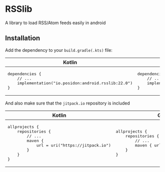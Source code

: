 # RSSlib
A library to load RSS/Atom feeds easily in android

## Installation
Add the dependency to your `build.gradle(.kts)` file:
<table>
  <thead>
    <tr>
      <th>Kotlin</th>
      <th>Groovy</th>
    </tr>
  </thead>
  <tr>
    <td>
<pre lang="kotlin">dependencies {
    // ...
    implementation("io.posidon:android.rsslib:22.0")
}</pre>
    </td>
    <td>
<pre lang="groovy">dependencies {
    // ...
    implementation 'io.posidon:android.rsslib:22.0'
}</pre>
    </td>
  </tr>
</table>

And also make sure that the `jitpack.io` repository is included
<table>
  <thead>
    <tr>
      <th>Kotlin</th>
      <th>Groovy</th>
    </tr>
  </thead>
  <tr>
    <td>
<pre lang="kotlin">allprojects {
    repositories {
        // ...
        maven {
            url = uri("https://jitpack.io")
        }
    }
}</pre>
    </td>
    <td>
<pre lang="groovy">allprojects {
    repositories {
        // ...
        maven { url 'https://jitpack.io' }
    }
}</pre>
    </td>
  </tr>
</table>
